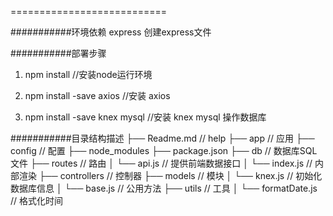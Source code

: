 ===========================

###########环境依赖
express 创建express文件

###########部署步骤

1. npm install  //安装node运行环境

2. npm install -save axios   //安装 axios

3. npm install -save knex mysql  //安装 knex mysql 操作数据库


###########目录结构描述
├── Readme.md                   // help
├── app                         // 应用
├── config                      // 配置
├── node_modules
├── package.json
├── db                          // 数据库SQL文件
├── routes                      // 路由
│   └── api.js                  // 提供前端数据接口
│   └── index.js                // 内部渲染
├── controllers                 // 控制器
├── models                      // 模块
│   └── knex.js                 // 初始化 数据库信息
│   └── base.js                 // 公用方法
├── utils                       // 工具
│   └── formatDate.js           // 格式化时间